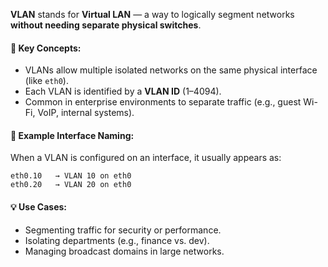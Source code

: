 
**VLAN** stands for **Virtual LAN** — a way to logically segment networks **without needing separate physical switches**.

#### 📌 Key Concepts:

- VLANs allow multiple isolated networks on the same physical interface (like `eth0`).
- Each VLAN is identified by a **VLAN ID** (1–4094).
- Common in enterprise environments to separate traffic (e.g., guest Wi-Fi, VoIP, internal systems).

#### 🔧 Example Interface Naming:

When a VLAN is configured on an interface, it usually appears as:

```
eth0.10   → VLAN 10 on eth0
eth0.20   → VLAN 20 on eth0
```

#### 💡 Use Cases:

- Segmenting traffic for security or performance.
- Isolating departments (e.g., finance vs. dev).
- Managing broadcast domains in large networks.